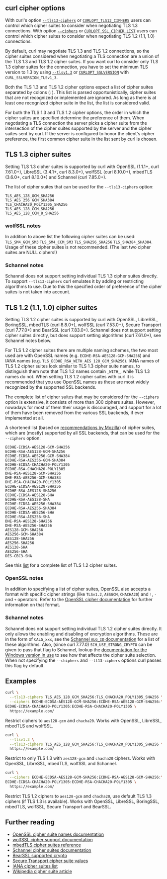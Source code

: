 <!--
Copyright (C) Daniel Stenberg, <daniel@haxx.se>, et al.

SPDX-License-Identifier: curl
-->

## curl cipher options

With curl's option
[`--tls13-ciphers`](https://curl.se/docs/manpage.html#--tls13-ciphers)
or
[`CURLOPT_TLS13_CIPHERS`](https://curl.se/libcurl/c/CURLOPT_TLS13_CIPHERS.html)
users can control which cipher suites to consider when negotiating TLS 1.3
connections. With option
[`--ciphers`](https://curl.se/docs/manpage.html#--ciphers)
or
[`CURLOPT_SSL_CIPHER_LIST`](https://curl.se/libcurl/c/CURLOPT_SSL_CIPHER_LIST.html)
users can control which cipher suites to consider when negotiating
TLS 1.2 (1.1, 1.0) connections.

By default, curl may negotiate TLS 1.3 and TLS 1.2 connections, so the cipher
suites considered when negotiating a TLS connection are a union of the TLS 1.3
and TLS 1.2 cipher suites. If you want curl to consider only TLS 1.3 cipher
suites for the connection, you have to set the minimum TLS version to 1.3 by
using [`--tlsv1.3`](https://curl.se/docs/manpage.html#--tlsv13)
or [`CURLOPT_SSLVERSION`](https://curl.se/libcurl/c/CURLOPT_SSLVERSION.html)
with `CURL_SSLVERSION_TLSv1_3`.

Both the TLS 1.3 and TLS 1.2 cipher options expect a list of cipher suites
separated by colons (`:`). This list is parsed opportunistically, cipher suites
that are not recognized or implemented are ignored. As long as there is at
least one recognized cipher suite in the list, the list is considered valid.

For both the TLS 1.3 and TLS 1.2 cipher options, the order in which the
cipher suites are specified determine the preference of them. When negotiating
a TLS connection the server picks a cipher suite from the intersection of the
cipher suites supported by the server and the cipher suites sent by curl. If
the server is configured to honor the client's cipher preference, the first
common cipher suite in the list sent by curl is chosen.

## TLS 1.3 cipher suites

Setting TLS 1.3 cipher suites is supported by curl with
OpenSSL (1.1.1+, curl 7.61.0+), LibreSSL (3.4.1+, curl 8.3.0+),
wolfSSL (curl 8.10.0+), mbedTLS (3.6.0+, curl 8.10.0+) and
Schannel (curl 7.85.0+).

The list of cipher suites that can be used for the `--tls13-ciphers` option:
```
TLS_AES_128_GCM_SHA256
TLS_AES_256_GCM_SHA384
TLS_CHACHA20_POLY1305_SHA256
TLS_AES_128_CCM_SHA256
TLS_AES_128_CCM_8_SHA256
```

### wolfSSL notes

In addition to above list the following cipher suites can be used:
`TLS_SM4_GCM_SM3` `TLS_SM4_CCM_SM3` `TLS_SHA256_SHA256` `TLS_SHA384_SHA384`.
Usage of these cipher suites is not recommended. (The last two cipher suites
are NULL ciphers!)

### Schannel notes

Schannel does not support setting individual TLS 1.3 cipher suites directly.
To support `--tls13-ciphers` curl emulates it by adding or restricting
algorithms to use. Due to this the specified order of preference of the
cipher suites is not taken into account.

## TLS 1.2 (1.1, 1.0) cipher suites

Setting TLS 1.2 cipher suites is supported by curl with OpenSSL, LibreSSL,
BoringSSL, mbedTLS (curl 8.8.0+), wolfSSL (curl 7.53.0+),
Secure Transport (curl 7.77.0+) and BearSSL (curl 7.83.0+). Schannel does not
support setting cipher suites directly, but does support setting algorithms
(curl 7.61.0+), see Schannel notes below.

For TLS 1.2 cipher suites there are multiple naming schemes, the two most used
are with OpenSSL names (e.g. `ECDHE-RSA-AES128-GCM-SHA256`) and IANA names
(e.g. `TLS_ECDHE_RSA_WITH_AES_128_GCM_SHA256`). IANA names of TLS 1.2 cipher
suites look similar to TLS 1.3 cipher suite names, to distinguish them note
that TLS 1.2 names contain `_WITH_`, while TLS 1.3 names do not. When setting
TLS 1.2 cipher suites with curl it is recommended that you use OpenSSL names
as these are most widely recognized by the supported SSL backends.

The complete list of cipher suites that may be considered for the `--ciphers`
option is extensive, it consists of more than 300 ciphers suites. However,
nowadays for most of them their usage is discouraged, and support for a lot of
them have been removed from the various SSL backends, if ever implemented at
all.

A shortened list (based on [recommendations by
Mozilla](https://wiki.mozilla.org/Security/Server_Side_TLS)) of cipher suites,
which are (mostly) supported by all SSL backends, that can be used for the
`--ciphers` option:
```
ECDHE-ECDSA-AES128-GCM-SHA256
ECDHE-RSA-AES128-GCM-SHA256
ECDHE-ECDSA-AES256-GCM-SHA384
ECDHE-RSA-AES256-GCM-SHA384
ECDHE-ECDSA-CHACHA20-POLY1305
ECDHE-RSA-CHACHA20-POLY1305
DHE-RSA-AES128-GCM-SHA256
DHE-RSA-AES256-GCM-SHA384
DHE-RSA-CHACHA20-POLY1305
ECDHE-ECDSA-AES128-SHA256
ECDHE-RSA-AES128-SHA256
ECDHE-ECDSA-AES128-SHA
ECDHE-RSA-AES128-SHA
ECDHE-ECDSA-AES256-SHA384
ECDHE-RSA-AES256-SHA384
ECDHE-ECDSA-AES256-SHA
ECDHE-RSA-AES256-SHA
DHE-RSA-AES128-SHA256
DHE-RSA-AES256-SHA256
AES128-GCM-SHA256
AES256-GCM-SHA384
AES128-SHA256
AES256-SHA256
AES128-SHA
AES256-SHA
DES-CBC3-SHA
```

See this [list](https://github.com/curl/curl/blob/master/docs/CIPHERS-TLS12.md)
for a complete list of TLS 1.2 cipher suites.

### OpenSSL notes

In addition to specifying a list of cipher suites, OpenSSL also accepts a
format with specific cipher strings (like `TLSv1.2`, `AESGCM`, `CHACHA20`) and
`!`, `-` and `+` operators. Refer to the
[OpenSSL cipher documentation](https://docs.openssl.org/master/man1/openssl-ciphers/#cipher-list-format)
for further information on that format.

### Schannel notes

Schannel does not support setting individual TLS 1.2 cipher suites directly.
It only allows the enabling and disabling of encryption algorithms. These are
in the form of `CALG_xxx`, see the [Schannel `ALG_ID`
documentation](https://docs.microsoft.com/windows/desktop/SecCrypto/alg-id)
for a list of these algorithms. Also, (since curl 7.77.0)
`SCH_USE_STRONG_CRYPTO` can be given to pass that flag to Schannel, lookup the
[documentation for the Windows version in
use](https://learn.microsoft.com/en-us/windows/win32/secauthn/cipher-suites-in-schannel)
to see how that affects the cipher suite selection. When not specifying the
`--chiphers` and `--tl13-ciphers` options curl passes this flag by default.

## Examples

```sh
curl \
  --tls13-ciphers TLS_AES_128_GCM_SHA256:TLS_CHACHA20_POLY1305_SHA256 \
  --ciphers ECDHE-ECDSA-AES128-GCM-SHA256:ECDHE-RSA-AES128-GCM-SHA256:\
ECDHE-ECDSA-CHACHA20-POLY1305:ECDHE-RSA-CHACHA20-POLY1305 \
  https://example.com/
```
Restrict ciphers to `aes128-gcm` and `chacha20`. Works with OpenSSL, LibreSSL,
mbedTLS and wolfSSL.

```sh
curl \
  --tlsv1.3 \
  --tls13-ciphers TLS_AES_128_GCM_SHA256:TLS_CHACHA20_POLY1305_SHA256 \
  https://example.com/
```
Restrict to only TLS 1.3 with `aes128-gcm` and `chacha20` ciphers. Works with
OpenSSL, LibreSSL, mbedTLS, wolfSSL and Schannel.

```sh
curl \
  --ciphers ECDHE-ECDSA-AES128-GCM-SHA256:ECDHE-RSA-AES128-GCM-SHA256:\
ECDHE-ECDSA-CHACHA20-POLY1305:ECDHE-RSA-CHACHA20-POLY1305 \
  https://example.com/
```
Restrict TLS 1.2 ciphers to `aes128-gcm` and `chacha20`, use default TLS 1.3
ciphers (if TLS 1.3 is available). Works with OpenSSL, LibreSSL, BoringSSL,
mbedTLS, wolfSSL, Secure Transport and BearSSL.

## Further reading
- [OpenSSL cipher suite names documentation](https://docs.openssl.org/master/man1/openssl-ciphers/#cipher-suite-names)
- [wolfSSL cipher support documentation](https://www.wolfssl.com/documentation/manuals/wolfssl/chapter04.html#cipher-support)
- [mbedTLS cipher suites reference](https://mbed-tls.readthedocs.io/projects/api/en/development/api/file/ssl__ciphersuites_8h/)
- [Schannel cipher suites documentation](https://learn.microsoft.com/en-us/windows/win32/secauthn/cipher-suites-in-schannel)
- [BearSSL supported crypto](https://www.bearssl.org/support.html)
- [Secure Transport cipher suite values](https://developer.apple.com/documentation/security/1550981-ssl_cipher_suite_values)
- [IANA cipher suites list](https://www.iana.org/assignments/tls-parameters/tls-parameters.xhtml#tls-parameters-4)
- [Wikipedia cipher suite article](https://en.wikipedia.org/wiki/Cipher_suite)
